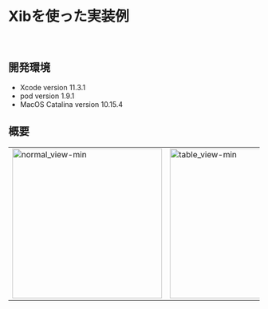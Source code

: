 Xibを使った実装例
====
　
## 開発環境
- Xcode version 11.3.1
- pod version 1.9.1
- MacOS Catalina version 10.15.4

## 概要
<table border="0">
<tr>
<td><img width="300" alt="normal_view-min" src="https://user-images.githubusercontent.com/33107697/87175266-61279380-c313-11ea-91df-442b0c0e05a7.png"></td>
<td><img width="300" alt="table_view-min" src="https://user-images.githubusercontent.com/33107697/87175384-87e5ca00-c313-11ea-8142-2e3b950ea6a1.png"></td>
</tr>
</table>